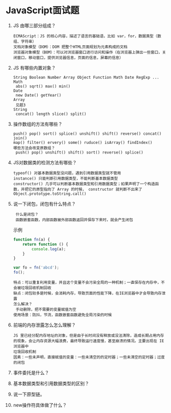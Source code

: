 # JavaScript面试题

1. JS 由哪三部分组成？

   ```
   ECMAScript：JS 的核心内容，描述了语言的基础语，比如 var，for，数据类型（数组、字符串）
   文档对象模型（DOM）：DOM 把整个HTML页面规划为元素构成的文档
   浏览器对象模型（BOM）：可以对浏览器窗口进行访问和操作（在浏览器上弹出一些窗口，关闭窗口，移动窗口，提供浏览器信息，页面的信息，屏幕的信息）
   ```

   

2. JS 有哪些内置对象？

   ```
   String Boolean Number Array Object Function Math Date RegExp ...
   Math
   	abs() sqrt() max() min()
   Date
   	new Date() getYear()
   Array
   	见题3
   String
   	concat() length slice() split()
   ```

   

3. 操作数组的方法有哪些？

   ```
   push() pop() sort() splice() unshift() shift() reverse() concat() join()
   map() filter() ervery() some() ruduce() isArray() findIndex()
   哪些方法会改变原数组？
   	push() pop() unshift() shift() sort() reverse() splice()
   ```

   

4. JS对数据类的检测方法有哪些？

   ```
   typeof() 对基本数据类型没问题，遇到引用数据类型就不管用
   instance() 只能判断引用数据类型，不能判断基本数据类型
   constructor() 几乎可以判断基本数据类型和引用数据类型；如果声明了一个构造函数，并把它的原型指向了 Array 的时候， constructor 就判断不出来了Object.prototype.toString.call()
   ```

   

5. 说一下闭包，闭包有什么特点？

   ```
    什么是闭包？
    函数嵌套函数，内部函数被外部函数返回并保存下来时，就会产生闭包
   ```

   示例

   ```js
   function fn(a) { 
       return function () {
           console.log(a);
       }
   }
   
   var fo = fn('abcd');
   fo();
   ```

   ```
   特点：可以重复利用变量，并且这个变量不会污染全局的一种机制；一直保存在内存中，不会被垃圾回收机制回收
   缺点：闭包较多是时候，会消耗内存，导致页面的性能下降，在IE浏览器中才会导致内存泄露
   怎么解决？
   	手动删除，把不需要的变量赋值为空
   使用场景：防抖，节流，函数嵌套函数避免全局污染的时候
   ```

   

6. 前端的内存泄露怎么怎么理解？

   ```
   JS 里已经分配内存地址的对象，但是由于长时间没有释放或没法清除，造成长期占用内存的现象，会让内存资源大幅浪费，最终导致运行速度慢，甚至崩溃的情况。主要出现在 IE 浏览器中
   垃圾回收机制
   因素：一些未声明，直接赋值的变量：一些未清空的的定时器；一些未清空的定时器；过度的闭包 
   ```

   

7. 事件委托是什么？

8. 基本数据类型和引用数据类型的区别？

9. 说一下原型链。

10. new操作符具体做了什么？